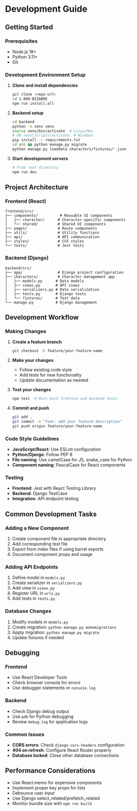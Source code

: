 # Development Guide

## Getting Started

### Prerequisites

- Node.js 18+
- Python 3.11+
- Git

### Development Environment Setup

1. **Clone and install dependencies**
   ```bash
   git clone <repo-url>
   cd 1-800-BIZARRE
   npm run install:all
   ```

2. **Backend setup**
   ```bash
   cd backend
   python -m venv venv
   source venv/bin/activate  # Linux/Mac
   # OR venv\Scripts\activate  # Windows
   pip install -r requirements.txt
   cd src && python manage.py migrate
   python manage.py loaddata characters/fixtures/*.json
   ```

3. **Start development servers**
   ```bash
   # From root directory
   npm run dev
   ```

## Project Architecture

### Frontend (React)
```
frontend/src/
├── components/          # Reusable UI components
│   ├── character/      # Character-specific components
│   └── shared/         # Shared UI components
├── pages/              # Route components
├── utils/              # Utility functions
├── api/                # API communication
├── styles/             # CSS styles
└── tests/              # Jest tests
```

### Backend (Django)
```
backend/src/
├── app/                # Django project configuration
├── characters/         # Character management app
│   ├── models.py      # Data models
│   ├── views.py       # API views
│   ├── serializers.py # Data serialization
│   ├── tests.py       # Django tests
│   └── fixtures/      # Test data
└── manage.py          # Django management
```

## Development Workflow

### Making Changes

1. **Create a feature branch**
   ```bash
   git checkout -b feature/your-feature-name
   ```

2. **Make your changes**
   - Follow existing code style
   - Add tests for new functionality
   - Update documentation as needed

3. **Test your changes**
   ```bash
   npm test  # Runs both frontend and backend tests
   ```

4. **Commit and push**
   ```bash
   git add .
   git commit -m "feat: add your feature description"
   git push origin feature/your-feature-name
   ```

### Code Style Guidelines

- **JavaScript/React**: Use ESLint configuration
- **Python/Django**: Follow PEP 8
- **File naming**: Use camelCase for JS, snake_case for Python
- **Component naming**: PascalCase for React components

### Testing

- **Frontend**: Jest with React Testing Library
- **Backend**: Django TestCase
- **Integration**: API endpoint testing

## Common Development Tasks

### Adding a New Component

1. Create component file in appropriate directory
2. Add corresponding test file
3. Export from index files if using barrel exports
4. Document component props and usage

### Adding API Endpoints

1. Define model in `models.py`
2. Create serializer in `serializers.py`
3. Add view in `views.py`
4. Register URL in `urls.py`
5. Add tests in `tests.py`

### Database Changes

1. Modify models in `models.py`
2. Create migration: `python manage.py makemigrations`
3. Apply migration: `python manage.py migrate`
4. Update fixtures if needed

## Debugging

### Frontend
- Use React Developer Tools
- Check browser console for errors
- Use debugger statements or `console.log`

### Backend
- Check Django debug output
- Use `pdb` for Python debugging
- Review `debug.log` for application logs

### Common Issues

- **CORS errors**: Check `django-cors-headers` configuration
- **404 on refresh**: Configure React Router properly
- **Database locked**: Close other database connections

## Performance Considerations

- Use React.memo for expensive components
- Implement proper key props for lists
- Debounce user input
- Use Django select_related/prefetch_related
- Monitor bundle size with `npm run build`
